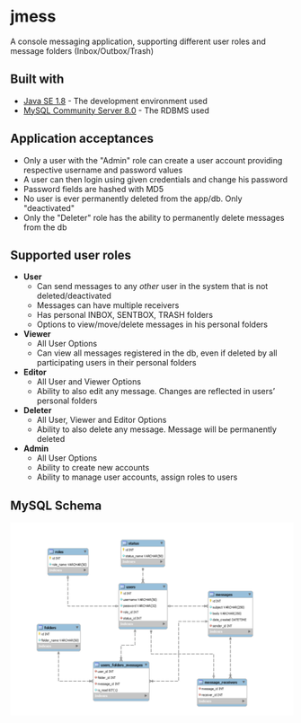 # jmess

A console messaging application, supporting different user roles and message folders (Inbox/Outbox/Trash)

## Built with

* [Java SE 1.8](https://www.oracle.com/technetwork/java/javase/downloads/jdk8-downloads-2133151.html) - The development environment used
* [MySQL Community Server 8.0](https://dev.mysql.com/downloads/mysql/) - The RDBMS used

## Application acceptances

* Only a user with the "Admin" role can create a user account providing respective username and password values
* A user can then login using given credentials and change his password
* Password fields are hashed with MD5
* No user is ever permanently deleted from the app/db. Only "deactivated"
* Only the "Deleter" role has the ability to permanently delete messages from the db


## Supported user roles

* __User__
  * Can send messages to any _other_ user in the system that is not deleted/deactivated
  * Messages can have multiple receivers
  * Has personal INBOX, SENTBOX, TRASH folders
  * Options to view/move/delete messages in his personal folders
* __Viewer__
  * All User Options
  * Can view all messages registered in the db, even if deleted by all participating users in their personal folders
* __Editor__
  * All User and Viewer Options
  * Ability to also edit any message. Changes are reflected in users’ personal folders
* __Deleter__
  * All User, Viewer and Editor Options
  * Ability to also delete any message. Message will be permanently deleted
* __Admin__
  * All User Options
  * Ability to create new accounts
  * Ability to manage user accounts, assign roles to users

## MySQL Schema

![DB schema](db_files/jmess_db_schema.png)
